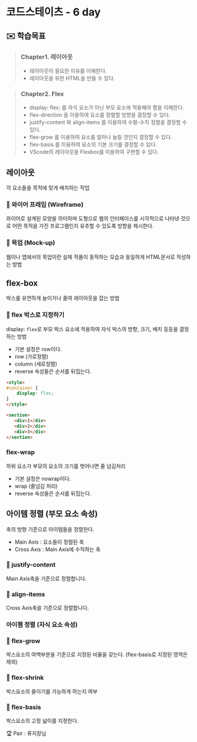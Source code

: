 # 코드스테이츠 - 6 day

## ✉️ 학습목표

> ### Chapter1. 레이아웃
> - 레이아웃이 필요한 이유를 이해한다.
> - 레이아웃을 위한 HTML을 만들 수 있다.

> ### Chapter2. Flex
> - display: flex; 를 자식 요소가 아닌 부모 요소에 적용해야 함을 이해한다.
> - flex-direction 을 이용하여 요소를 정렬할 방향을 결정할 수 있다.
> - justify-content 와 align-items 를 이용하여 수평-수직 정렬을 결정할 수 있다.
> - flex-grow 를 이용하여 요소를 얼마나 늘릴 것인지 결정할 수 있다.
> - flex-basis 를 이용하여 요소의 기본 크기를 결정할 수 있다.
> - VScode의 레이아웃을 Flexbox를 이용하여 구현할 수 있다.

## 레이아웃
각 요소들을 목적에 맞게 배치하는 작업

### 🧩 와이어 프레임 (Wireframe)
와이어로 설계된 모양을 의미하며 도형으로 웹의 인터페이스를 시각적으로 나타낸 것으로 어떤 목적을 가진 프로그램인지 유추할 수 있도록 방향을 제시한다.

### 🧩 목업 (Mock-up)
웹이나 앱에서의 목업이란 실제 작품이 동작하는 모습과 동일하게 HTML문서로 작성하는 방법

## flex-box
박스를 유연하게 늘이거나 줄여 레이아웃을 잡는 방법

### 🧩 flex 박스로 지정하기
display: `flex`로 부모 박스 요소에 적용하여 자식 박스의 방향, 크기, 배치 등등을 결정하는 방법

- 기본 설정은 row이다.
- row (가로정렬)
- column (세로정렬)
- reverse 속성들은 순서를 뒤집는다.

```html
<style>
#container {
    display: flex;
}
</style>

<section>
   <div>1</div>
   <div>2</div>
   <div>3</div>         
</section>

```
### flex-wrap
하위 요소가 부모의 요소의 크기를 벗어나면 줄 넘김처리

- 기본 설정은 nowrap이다.
- wrap (줄넘김 처리)
- reverse 속성들은 순서를 뒤집는다.

## 아이템 정렬 (부모 요소 속성)
축의 방향 기준으로 아이템들을 정렬한다.

- Main Axis : 요소들이 정렬된 축
- Cross Axis : Main Axis에 수직하는 축

### 🧩 justify-content
Main Axis축을 기준으로 정렬합니다.

### 🧩 align-items
Cross Axis축을 기준으로 정렬합니다.

### 아이쳄 정렬 (자식 요소 속성)

### 🧩 flex-grow
박스요소의 여백부분을 기준으로 지정된 비율을 갖는다. (flex-basis로 지정된 영역은 제외)

### 🧩 flex-shrink
박스요소의 줄이기를 가능하게 하는지 여부

### 🧩 flex-basis
박스요소의 고정 넓이를 지정한다.

<!-- flex 박스를 지정할 때 2 detph 아이템 요소를 정렬하고 싶으면 정렬하고 싶은 대상 바로 부모요소에 display: flex로 플렉스 박스를 지정해주고 아이템정렬 속성을 사용해야한다. -->

🏆  Pair : 류지창님